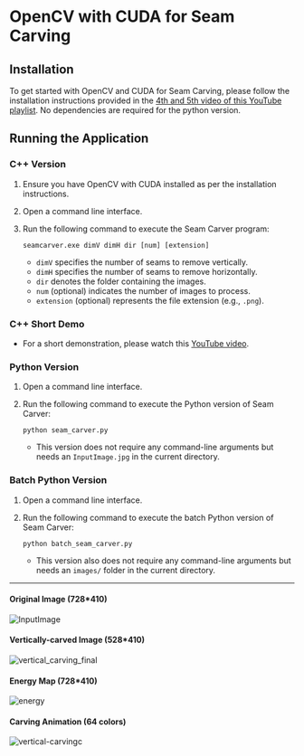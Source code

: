 # OpenCV with CUDA for Seam Carving

## Installation

To get started with OpenCV and CUDA for Seam Carving, please follow the installation instructions provided in the [4th and 5th video of this YouTube playlist](https://www.youtube.com/watch?v=-GY2gT2umpk&list=PLkmvobsnE0GHmLeVETd6zbbJSDZJWa5Fw&index=4). No dependencies are required for the python version.

## Running the Application

### C++ Version

1. Ensure you have OpenCV with CUDA installed as per the installation instructions.
2. Open a command line interface.
3. Run the following command to execute the Seam Carver program:

   ```
   seamcarver.exe dimV dimH dir [num] [extension]
   ```

   - `dimV` specifies the number of seams to remove vertically.
   - `dimH` specifies the number of seams to remove horizontally.
   - `dir` denotes the folder containing the images.
   - `num` (optional) indicates the number of images to process.
   - `extension` (optional) represents the file extension (e.g., `.png`).

### C++ Short Demo

- For a short demonstration, please watch this [YouTube video](https://www.youtube.com/watch?v=IvKc6A7mTRc).

### Python Version

1. Open a command line interface.
2. Run the following command to execute the Python version of Seam Carver:

   ```
   python seam_carver.py
   ```

   - This version does not require any command-line arguments but needs an `InputImage.jpg` in the current directory.

### Batch Python Version

1. Open a command line interface.
2. Run the following command to execute the batch Python version of Seam Carver:

   ```
   python batch_seam_carver.py
   ```

   - This version also does not require any command-line arguments but needs an `images/` folder in the current directory.

---
#### Original Image (728*410)
![InputImage](https://github.com/k0y0min/Seam-Carver-CUDA-OpenCV/assets/62639710/f5e70a12-43aa-462e-a48d-03204cc6ecb5)
#### Vertically-carved Image (528*410)
![vertical_carving_final](https://github.com/k0y0min/Seam-Carver-CUDA-OpenCV/assets/62639710/3ce0458e-85c8-4f9f-a129-984db37f7775)
#### Energy Map (728*410)
![energy](https://github.com/k0y0min/Seam-Carver-CUDA-OpenCV/assets/62639710/c865448b-f39b-46e1-822e-38b865ed49f4)
#### Carving Animation (64 colors)
![vertical-carvingc](https://github.com/k0y0min/Seam-Carver-CUDA-OpenCV/assets/62639710/8c6659eb-82d8-4007-a5f7-14a056cbb751)

